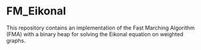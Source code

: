 # FM_Eikonal
This repository contains an implementation of the Fast Marching Algorithm (FMA) with a binary heap for solving the Eikonal equation on weighted graphs.
